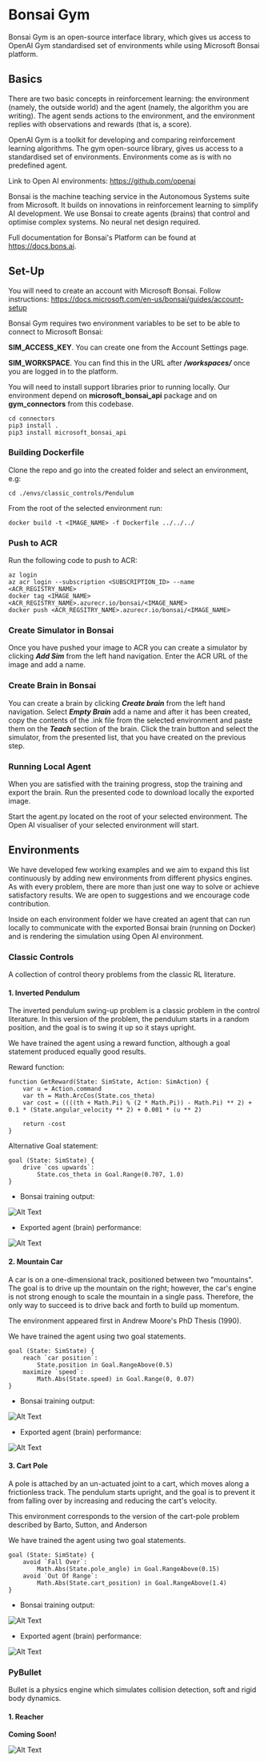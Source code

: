 # Bonsai Gym

Bonsai Gym is an open-source interface library, which gives us access to OpenAI Gym standardised set of environments while using Microsoft Bonsai platform.

## Basics

There are two basic concepts in reinforcement learning: the environment (namely, the outside world) and the agent (namely, the algorithm you are writing). The agent sends actions to the environment, and the environment replies with observations and rewards (that is, a score).

OpenAI Gym is a toolkit for developing and comparing reinforcement learning algorithms. The gym open-source library, gives us access to a standardised set of environments. Environments come as is with no predefined agent.

Link to Open AI environments: https://github.com/openai

Bonsai is the machine teaching service in the Autonomous Systems suite from Microsoft. It builds on innovations in reinforcement learning to simplify AI development.
We use Bonsai to create agents (brains) that control and optimise complex systems. No neural net design required.

Full documentation for Bonsai's Platform can be found at https://docs.bons.ai.

## Set-Up

You will need to create an account with Microsoft Bonsai.
Follow instructions: https://docs.microsoft.com/en-us/bonsai/guides/account-setup

Bonsai Gym requires two environment variables to be set to be able to connect to Microsoft Bonsai:

**SIM_ACCESS_KEY**. You can create one from the Account Settings page.

**SIM_WORKSPACE**. You can find this in the URL after ***/workspaces/*** once you are logged in to the platform.

You will need to install support libraries prior to running locally.
Our environment depend on **microsoft_bonsai_api** package and on **gym_connectors** from this codebase.

```
cd connectors
pip3 install .
pip3 install microsoft_bonsai_api
```

### Building Dockerfile

Clone the repo and go into the created folder and select an environment, e.g:

```
cd ./envs/classic_controls/Pendulum
```

From the root of the selected environment run:

```
docker build -t <IMAGE_NAME> -f Dockerfile ../../../
```

### Push to ACR
Run the following code to push to ACR:

```
az login
az acr login --subscription <SUBSCRIPTION_ID> --name <ACR_REGISTRY_NAME>
docker tag <IMAGE_NAME> <ACR_REGISTRY_NAME>.azurecr.io/bonsai/<IMAGE_NAME>
docker push <ACR_REGSITRY_NAME>.azurecr.io/bonsai/<IMAGE_NAME>
```

### Create Simulator in Bonsai
Once you have pushed your image to ACR you can create a simulator by clicking ***Add Sim*** from the left hand navigation. Enter the ACR URL of the image and add a name.

### Create Brain in Bonsai
You can create a brain by clicking ***Create brain*** from the left hand navigation. Select ***Empty Brain*** add a name and after it has been created, copy the contents of the .ink file from the selected environment and paste them on the ***Teach*** section of the brain. Click the train button and select the simulator, from the presented list, that you have created on the previous step.

### Running Local Agent
When you are satisfied with the training progress, stop the training and export the brain.
Run the presented code to download locally the exported image.

Start the agent.py located on the root of your selected environment.
The Open AI visualiser of your selected environment will start.

## Environments

We have developed few working examples and we aim to expand this list continuously by adding new environments from different physics engines.
As with every problem, there are more than just one way to solve or achieve satisfactory results.
We are open to suggestions and we encourage code contribution.

Inside on each environment folder we have created an agent that can run locally to communicate with the exported Bonsai brain (running on Docker) and is rendering the simulation using Open AI environment.

### Classic Controls

A collection of control theory problems from the classic RL literature.

#### 1. Inverted Pendulum

The inverted pendulum swing-up problem is a classic problem in the control literature. In this version of the problem, the pendulum starts in a random position, and the goal is to swing it up so it stays upright.

We have trained the agent using a reward function, although a goal statement produced equally good results.

Reward function:
```
function GetReward(State: SimState, Action: SimAction) {
    var u = Action.command
    var th = Math.ArcCos(State.cos_theta)
    var cost = ((((th + Math.Pi) % (2 * Math.Pi)) - Math.Pi) ** 2) + 0.1 * (State.angular_velocity ** 2) + 0.001 * (u ** 2)

    return -cost
}
```
Alternative Goal statement:
```
goal (State: SimState) {
    drive `cos upwards`:
        State.cos_theta in Goal.Range(0.707, 1.0)
}
```

- Bonsai training output:

![Alt Text](assets/pendulum.jpg)

- Exported agent (brain) performance:

![Alt Text](assets/pendulum.gif)

#### 2. Mountain Car

A car is on a one-dimensional track, positioned between two "mountains". The goal is to drive up the mountain on the right; however, the car's engine is not strong enough to scale the mountain in a single pass. Therefore, the only way to succeed is to drive back and forth to build up momentum.

The environment appeared first in Andrew Moore's PhD Thesis (1990).

We have trained the agent using two  goal statements.

```
goal (State: SimState) {
    reach `car position`:
        State.position in Goal.RangeAbove(0.5)  
    maximize `speed`:
        Math.Abs(State.speed) in Goal.Range(0, 0.07)      
}
```

- Bonsai training output:

![Alt Text](assets/mountain_car.jpg)

- Exported agent (brain) performance:

![Alt Text](assets/mountain_car.gif)

#### 3. Cart Pole

A pole is attached by an un-actuated joint to a cart, which moves along
a frictionless track. The pendulum starts upright, and the goal is to
prevent it from falling over by increasing and reducing the cart's
velocity.

This environment corresponds to the version of the cart-pole problem
described by Barto, Sutton, and Anderson

We have trained the agent using two  goal statements.

```
goal (State: SimState) {
    avoid `Fall Over`:
        Math.Abs(State.pole_angle) in Goal.RangeAbove(0.15)
    avoid `Out Of Range`:
        Math.Abs(State.cart_position) in Goal.RangeAbove(1.4)
}
```

- Bonsai training output:

![Alt Text](assets/cart_pole.jpg)

- Exported agent (brain) performance:

![Alt Text](assets/cart_pole.gif)

### PyBullet

Bullet is a physics engine which simulates collision detection, soft and rigid body dynamics.

#### 1. Reacher
**Coming Soon!**

![Alt Text](assets/reacher.png)
